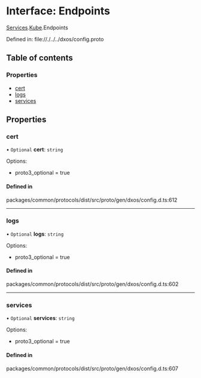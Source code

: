 # Interface: Endpoints

[Services](../modules/dxos_config.defs.Runtime.Services.md).[Kube](../modules/dxos_config.defs.Runtime.Services.Kube.md).Endpoints

Defined in:
  file://./../../dxos/config.proto

## Table of contents

### Properties

- [cert](dxos_config.defs.Runtime.Services.Kube.Endpoints.md#cert)
- [logs](dxos_config.defs.Runtime.Services.Kube.Endpoints.md#logs)
- [services](dxos_config.defs.Runtime.Services.Kube.Endpoints.md#services)

## Properties

### cert

• `Optional` **cert**: `string`

Options:
  - proto3_optional = true

#### Defined in

packages/common/protocols/dist/src/proto/gen/dxos/config.d.ts:612

___

### logs

• `Optional` **logs**: `string`

Options:
  - proto3_optional = true

#### Defined in

packages/common/protocols/dist/src/proto/gen/dxos/config.d.ts:602

___

### services

• `Optional` **services**: `string`

Options:
  - proto3_optional = true

#### Defined in

packages/common/protocols/dist/src/proto/gen/dxos/config.d.ts:607
